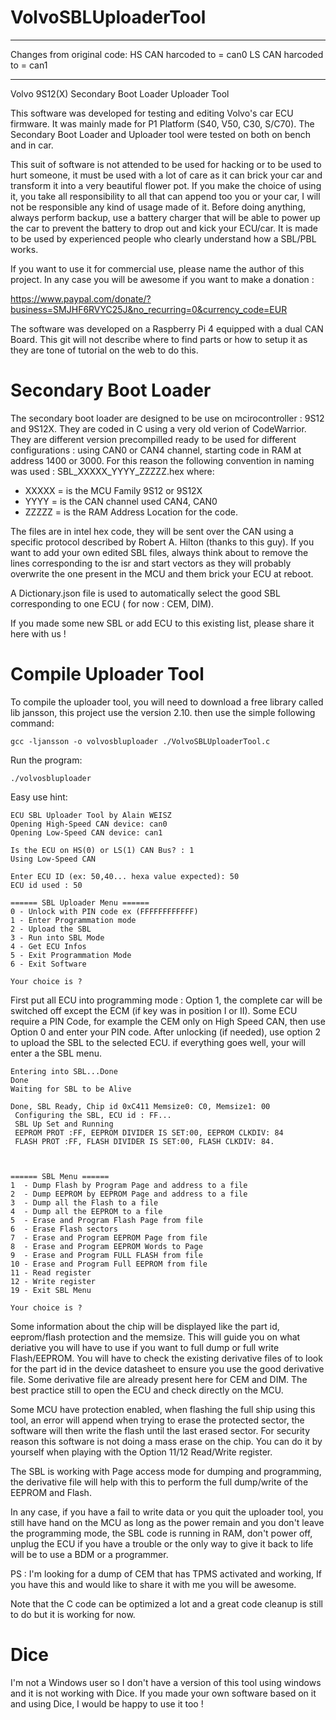 # VolvoSBLUploaderTool

********************************************
Changes from original code:
HS CAN harcoded to = can0
LS CAN harcoded to = can1
********************************************

Volvo 9S12(X) Secondary Boot Loader Uploader Tool

This software was developed for testing and editing Volvo's car ECU firmware. It was mainly made for P1 Platform (S40, V50, C30, S/C70).
The Secondary Boot Loader and Uploader tool were tested on both on bench and in car.

This suit of software is not attended to be used for hacking or to be used to hurt someone, it must be used with a lot of care as it can brick your car and transform it into a very beautiful flower pot.
If you make the choice of using it, you take all responsibility to all that can append too you or your car, I will not be responsible any kind of usage made of it. Before doing anything, always perform backup, use a battery charger that will be able to power up the car to prevent the battery to drop out and kick your ECU/car.
It is made to be used by experienced people who clearly understand how a SBL/PBL works. 

If you want to use it for commercial use, please name the author of this project. In any case you will be awesome if you want to make a donation :

https://www.paypal.com/donate/?business=SMJHF6RVYC25J&no_recurring=0&currency_code=EUR

The software was developed on a Raspberry Pi 4 equipped with a dual CAN Board.
This git will not describe where to find parts or how to setup it as they are tone of tutorial on the web to do this.

# Secondary Boot Loader

The secondary boot loader are designed to be use on mcirocontroller : 9S12 and 9S12X. They are coded in C using a very old verion of CodeWarrior.
They are different version precompilled ready to be used for different configurations : using CAN0 or CAN4 channel, starting code in RAM at address 1400 or 3000.
For this reason the following convention in naming was used : SBL_XXXXX_YYYY_ZZZZZ.hex where:
* XXXXX = is the MCU Family 9S12 or 9S12X
* YYYY  = is the CAN channel used CAN4, CAN0
* ZZZZZ = is the RAM Address Location for the code.

The files are in intel hex code, they will be sent over the CAN using a specific protocol described by Robert A. Hilton (thanks to this guy).
If you want to add your own edited SBL files, always think about to remove the lines corresponding to the isr and start vectors as they will probably overwrite the one present in the MCU and them brick your ECU at reboot.

A Dictionary.json file is used to automatically select the good SBL corresponding to one ECU ( for now : CEM, DIM).

If you made some new SBL or add ECU to this existing list, please share it here with us !

# Compile Uploader Tool

To compile the uploader tool, you will need to download a free library called lib jansson, this project use the version 2.10.
then use the simple following command:

```
gcc -ljansson -o volvosbluploader ./VolvoSBLUploaderTool.c
```

Run the program:

```
./volvosbluploader
```

Easy use hint:
```
ECU SBL Uploader Tool by Alain WEISZ
Opening High-Speed CAN device: can0
Opening Low-Speed CAN device: can1

Is the ECU on HS(0) or LS(1) CAN Bus? : 1
Using Low-Speed CAN

Enter ECU ID (ex: 50,40... hexa value expected): 50
ECU id used : 50

====== SBL Uploader Menu ======
0 - Unlock with PIN code ex (FFFFFFFFFFFF)
1 - Enter Programmation mode
2 - Upload the SBL
3 - Run into SBL Mode
4 - Get ECU Infos
5 - Exit Programmation Mode
6 - Exit Software

Your choice is ? 

```

First put all ECU into programming mode : Option 1, the complete car will be switched off except the ECM (if key was in position I or II).
Some ECU require a PIN Code, for example the CEM only on High Speed CAN, then use Option 0 and enter your PIN code.
After unlocking (if needed), use option 2 to upload the SBL to the selected ECU.
if everything goes well, your will enter a the SBL menu.

```
Entering into SBL...Done
Done
Waiting for SBL to be Alive 

Done, SBL Ready, Chip id 0xC411 Memsize0: C0, Memsize1: 00
 Configuring the SBL, ECU id : FF...
 SBL Up Set and Running
 EEPROM PROT :FF, EEPROM DIVIDER IS SET:00, EEPROM CLKDIV: 84
 FLASH PROT :FF, FLASH DIVIDER IS SET:00, FLASH CLKDIV: 84.



====== SBL Menu ======
1  - Dump Flash by Program Page and address to a file
2  - Dump EEPROM by EEPROM Page and address to a file
3  - Dump all the Flash to a file
4  - Dump all the EEPROM to a file
5  - Erase and Program Flash Page from file
6  - Erase Flash sectors
7  - Erase and Program EEPROM Page from file
8  - Erase and Program EEPROM Words to Page
9  - Erase and Program FULL FLASH from file
10 - Erase and Program Full EEPROM from file
11 - Read register
12 - Write register
19 - Exit SBL Menu

Your choice is ? 

```

Some information about the chip will be displayed like the part id, eeprom/flash protection and the memsize. This will guide you on what deriative you will have to use if you want to full dump or full write Flash/EEPROM.
You will have to check the existing derivative files of to look for the part id in the device datasheet to ensure you use the good derivative file.
Some derivative file are already present here for CEM and DIM.
The best practice still to open the ECU and check directly on the MCU.

Some MCU have protection enabled, when flashing the full ship using this tool, an error will append when trying to erase the protected sector, the software will then write the flash until the last erased sector.
For security reason this software is not doing a mass erase on the chip. You can do it by yourself when playing with the Option 11/12 Read/Write register.

The SBL is working with Page access mode for dumping and programming, the derivative file will help with this to perform the full dump/write of the EEPROM and Flash.

In any case, if you have a fail to write data or you quit the uploader tool, you still have hand on the MCU as long as the power remain and you don't leave the programming mode, the SBL code is running in RAM, don't power off, unplug the ECU if you have a trouble or the only way to give it back to life will be to use a BDM or a programmer.

PS : I'm looking for a dump of CEM that has TPMS activated and working, If you have this and would like to share it with me you will be awesome.

Note that the C code can be optimized a lot and a great code cleanup is still to do but it is working for now.

# Dice
I'm not a Windows user so I don't have a version of this tool using windows and it is not working with Dice. If you made your own software based on it and using Dice, I would be happy to use it too !
